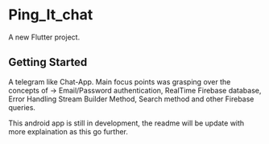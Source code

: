 # Ping_It_chat

A new Flutter project.

## Getting Started

A telegram like Chat-App. Main focus points was grasping over the concepts of -> Email/Password authentication, RealTime Firebase database, Error Handling Stream Builder Method, Search method and other Firebase queries.

This android app is still in development, the readme will be update with more explaination as this go further. 
